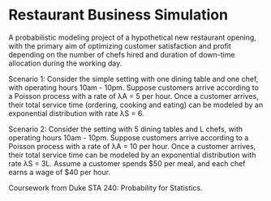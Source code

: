 # Restaurant Business Simulation

A probabilistic modeling project of a hypothetical new restaurant opening, with the primary aim of optimizing customer satisfaction and profit depending on the number of chefs hired and duration of down-time allocation during the working day.

Scenario 1:
Consider the simple setting with one dining table and one chef, with operating hours 10am - 10pm. Suppose customers arrive according to a Poisson process with a rate of λA = 5 per hour. Once a customer arrives, their total service time (ordering, cooking and eating) can be modeled by an exponential distribution with rate λS = 6.

Scenario 2:
Consider the setting with 5 dining tables and L chefs, with operating hours 10am - 10pm. Suppose customers arrive according to a Poisson process with a rate of λA = 10 per hour. Once a customer arrives, their total service time can be modeled by an exponential distribution with rate λS = 3L. Assume a customer spends $50 per meal, and each chef earns a wage of $40 per hour.

Coursework from Duke STA 240: Probability for Statistics.
